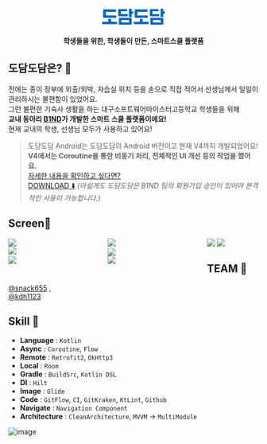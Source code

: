 <p align="center">
  <img src="./assets/dodam_logo.svg" width="25%" alt="dodamdodam" />
</p>
<h4 align="center">학생들을 위한, 학생들이 만든, 스마트스쿨 플랫폼</h4>

## 도담도담은? 🧐
전에는 종이 장부에 외출/외박, 자습실 위치 등을 손으로 직접 적어서 선생님께서 일일이 관리하시는 불편함이 있었어요.</br>
그런 불편한 기숙사 생활을 하는 대구소프트웨어마이스터고등학교 학생들을 위해</br>
**교내 동아리 [B1ND](https://b1nd.com/)가 개발한 스마트 스쿨 플랫폼이에요!**</br>
현재 교내의 학생, 선생님 모두가 사용하고 있어요!</br>

> 도담도담 Android는 도담도담의 Android 버전이고 현재 V4까지 개발되었어요!</br>
> **V4에서는 Coroutine을 통한 비동기 처리, 전체적인 UI 개선 등의 작업을 했어요.**</br>
> [자세한 내용을 확인하고 싶다면?](https://teamb1nd.notion.site/Team-B1ND-3f222f3c89f54a6f84fdce3690bad624)</br>
> [DOWNLOAD ⬇️](https://play.google.com/store/apps/details?id=kr.hs.dgsw.smartschool.dodamdodam&hl=en-KR) *(아쉽게도 도담도담은 B1ND 팀의 회원가입 승인이 있어야 본격적인 사용이 가능합니다.)*

## Screen📱
<img src=https://user-images.githubusercontent.com/80940200/214227005-1d1d61e7-629b-484e-9053-8a571d86695b.png width=200 align="left"/>
<img src=https://user-images.githubusercontent.com/80940200/214226965-4d76d065-9a99-47eb-be7e-378efe1e77de.png width=200 align="left"/>
<img src=https://user-images.githubusercontent.com/80940200/214226970-0dd0beb9-1661-4e4d-be9b-135968074a83.png width=200 align="left"/>
<img src=https://user-images.githubusercontent.com/80940200/214226984-be658f14-7b8b-447a-9a73-7ee201f29a0e.png width=200/>
<img src=https://user-images.githubusercontent.com/80940200/214226992-ee976fc9-b68f-43a3-a916-28d4b5d94df3.png width=200 align="left"/>
<img src=https://user-images.githubusercontent.com/80940200/214226995-700972d6-6a74-4724-a613-3affe9ec4c3c.png width=200 align="left"/>
<img src=https://user-images.githubusercontent.com/80940200/214226999-6967ddfc-c063-49d5-b735-5b0eebb67e41.png width=200 align="left"/>
<img src=https://user-images.githubusercontent.com/80940200/214227003-e2a1288f-a1dd-484d-9b69-2b269ee4ee3a.png width=200/>

## TEAM 🤝
[@snack655](https://minjae1230.notion.site/snack655-0fcc29fcb0ca4682a3da8bc339ebcd4f) ,</br>
[@kdh1123](https://github.com/kdh1123)

## Skill 🚀
- **Language** : `Kotlin`
- **Async** : `Coroutine`, `Flow`
- **Remote** : `Retrofit2`, `OkHttp3`
- **Local** : `Room`
- **Gradle** : `BuildSrc`, `Kotlin DSL`
- **DI** : `Hilt`
- **Image** : `Glide`
- **Code** : `GitFlow`, `CI`, `GitKraken`, `KtLint`, `Github`
- **Navigate** : `Navigation Component`
- **Architecture** : `CleanArchitecture`, `MVVM` -> `MultiModule`
<img width="800" alt="image" src="https://user-images.githubusercontent.com/80940200/214230334-d17498ca-ddc9-418f-bd84-2645967a7a5b.png">

